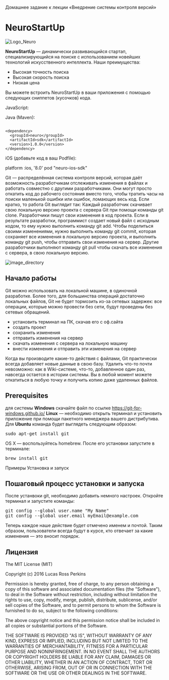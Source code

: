 Домашнее задание к лекции «Внедрение системы контроля версий»

# NeuroStartUp 

![Logo_Neuro](https://camo.githubusercontent.com/c6727c717cad1e4820481abb87524f90782445c5/68747470733a2f2f692e696d6775722e636f6d2f495a4f525769492e706e67)

**NeuroStartUp** — динамически развивающийся стартап, специализирующийся на поиске с использованием новейших технологий искусственного интеллекта. Наши преимущества:

* Высокая точность поиска
* Высокая скорость поиска
* Низкая цена

Вы можете встроить NeuroStartUp в ваши приложения с помощью следующих сниппетов (кусочков) кода.

JavaScript:
<script src="https://localhost/neuro.sdk.min.js"></script>
Java (Maven):
```

<dependency>
  <groupId>neuro</groupId>
  <artifactId>sdk</artifactId>
  <version>1.0.0</version>
</dependency>

```
iOS (добавьте код в ваш Podfile):

platform :ios, '8.0'
pod "neuro-ios-sdk"

Git — распределённая система контроля версий, которая даёт возможность разработчикам отслеживать изменения в файлах и работать совместно с другими разработчиками. Они могут просто откатить код до рабочего состояния вместо того, чтобы тратить часы на поиски маленькой ошибки или ошибок, ломающих весь код.
Если кратко, то работа Git выглядит так: 
Каждый разработчик скачивает свою локальную версию проекта с сервера Git при помощи команды git clone. Разработчики пишут свои изменения в код проекта. Если в результате разработки, программист создает новый файл с исходным кодом, то ему нужно выполнить команду git add. Чтобы поделиться своими изменениями, нужно выполнить команду git commit, которая сохраняет все изменения в локальную версию проекта, и выполнить команду git push, чтобы отправить свои изменения на сервер. Другие разработчики выполняют команду git pull чтобы скачать все изменения с сервера, в свою локальную версию.

![image_directory](https://user.oc-static.com/upload/2019/07/02/1562070846258_07.jpg)

## Начало работы

Git можно использовать на локальной машине, в одиночной разработке. Более того, для большинства операций достаточно
локальных файлов, Git не будет тормозить из-за сетевых задержек: все операции, которые можно
провести без сети, будут проведены без сетевых обращений.

* установить терминал на ПК, скачав его с оф.сайта
* создать проект
* сохранить изменения
* отправить изменения на сервер
* скачать изменения с сервера на локальную машину
* внести изменения и отправить эти изменения на сервер

Когда вы производите какие-то действия с файлами, Git практически всегда добавляет новые данные
в свою базу. Удалить что-то почти невозможно: как в Wiki-системе, что-то, добавленное один раз,
навсегда остается в истории системы. Вы в любой момент можете откатиться в любую точку и
получить копию даже удаленных файлов.

## Prerequisites

для системы **Windows** скачайте файл по ссылке https://git-for-windows.github.io/
**Linux** — необходимо открыть терминал и установить приложение при помощи пакетного менеджера вашего дистрибутива.
Для **Ubuntu** команда будет выглядеть следующим образом:
<pre class="lang:bash decode:true">sudo apt-get install git</pre>
OS X — воспользуйтесь homebrew. После его установки запустите в терминале:
<pre class="lang:bash decode:true">brew install git</pre>


Примеры
Установка и запуск

## Пошаговый процесс установки и запуска

После устанвоки git, необходимо добавить немного настроек.
Откройте терминал и запустите команды:

</p>
<pre class="lang:bash decode:true">git config --global user.name "My Name"
git config --global user.email myEmail@example.com</pre>

Теперь каждое наше действие будет отмечено именем и почтой. Таким образом, пользователи всегда будут в курсе, кто отвечает за какие изменения — это вносит порядок.
 

## Лицензия
The MIT License (MIT)

Copyright (c) 2016 Lucas Ross Perkins

Permission is hereby granted, free of charge, to any person obtaining a copy
of this software and associated documentation files (the "Software"), to deal
in the Software without restriction, including without limitation the rights
to use, copy, modify, merge, publish, distribute, sublicense, and/or sell
copies of the Software, and to permit persons to whom the Software is
furnished to do so, subject to the following conditions:

The above copyright notice and this permission notice shall be included in all
copies or substantial portions of the Software.

THE SOFTWARE IS PROVIDED "AS IS", WITHOUT WARRANTY OF ANY KIND, EXPRESS OR
IMPLIED, INCLUDING BUT NOT LIMITED TO THE WARRANTIES OF MERCHANTABILITY,
FITNESS FOR A PARTICULAR PURPOSE AND NONINFRINGEMENT. IN NO EVENT SHALL THE
AUTHORS OR COPYRIGHT HOLDERS BE LIABLE FOR ANY CLAIM, DAMAGES OR OTHER
LIABILITY, WHETHER IN AN ACTION OF CONTRACT, TORT OR OTHERWISE, ARISING FROM,
OUT OF OR IN CONNECTION WITH THE SOFTWARE OR THE USE OR OTHER DEALINGS IN THE
SOFTWARE. 